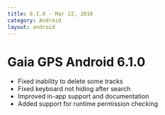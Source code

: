 ```yaml
---
title: 6.1.0 - Mar 22, 2016
category: Android
layout: android
---
```


# Gaia GPS Android 6.1.0

* Fixed inability to delete some tracks
* Fixed keyboard not hiding after search
* Improved in-app support and documentation
* Added support for runtime permission checking